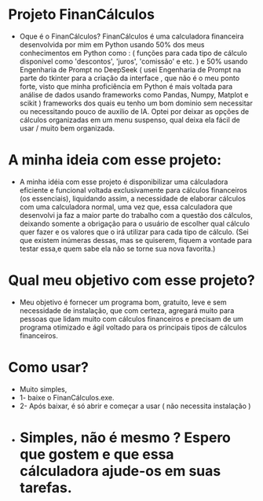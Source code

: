 # Projeto FinanCálculos

* Oque é o FinanCálculos? FinanCálculos é uma calculadora financeira desenvolvida por mim em Python usando 50% dos meus conhecimentos
em Python como : ( funções para cada tipo de cálculo disponivel como 'descontos', 'juros', 'comissão' e etc. ) e 50% usando Engenharia de
Prompt no DeepSeek ( usei Engenharia de Prompt na parte do tkinter para a criação da interface , que não é o meu ponto forte, visto que minha proficiência em Python é mais voltada para análise de dados usando frameworks como Pandas, Numpy, Matplot e scikit ) frameworks dos quais eu tenho um bom
dominio sem necessitar ou necessitando pouco de auxilio de IA. Optei por deixar as opções de cálculos organizadas em um menu suspenso, qual deixa ela fácil de usar / muito bem organizada.

# A minha ideia com esse projeto:

* A minha idéia com esse projeto é disponibilizar uma cálculadora eficiente e funcional voltada exclusivamente para cálculos financeiros (os essenciais),
liquidando assim, a necessidade de elaborar cálculos com uma calculadora normal, uma vez que, essa calculadora que desenvolvi ja faz a maior
parte do trabalho com a questão dos cálculos, deixando somente a obrigação para o usuário de escolher qual cálculo quer fazer e os
valores que o irá utilizar para cada tipo de cálculo. (Sei que existem inúmeras dessas, mas se quiserem, fiquem a vontade para testar essa,e quem sabe
ela não se torne sua nova favorita.)

# Qual meu objetivo com esse projeto?

* Meu objetivo é fornecer um programa bom, gratuito, leve e sem necessidade de instalação, que com certeza, agregará muito para pessoas que lidam muito com cálculos financeiros e precisam de um programa otimizado e ágil voltado para os principais tipos de cálculos financeiros.

# Como usar?

* Muito simples,
* 1- baixe o FinanCálculos.exe.
* 2- Após baixar, é só abrir e começar a usar ( não necessita instalação )
* # Simples, não é mesmo ? Espero que gostem e que essa cálculadora ajude-os em suas tarefas.
